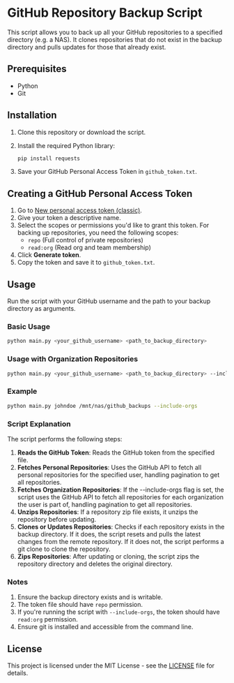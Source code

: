# GitHub Repository Backup Script

This script allows you to back up all your GitHub repositories to a specified directory (e.g. a NAS). It clones repositories that do not exist in the backup directory and pulls updates for those that already exist.

## Prerequisites

- Python
- Git

## Installation

1. Clone this repository or download the script.

2. Install the required Python library:

   ```sh
   pip install requests
   ```

3. Save your GitHub Personal Access Token in `github_token.txt`.

## Creating a GitHub Personal Access Token

1. Go to [New personal access token (classic)](https://github.com/settings/tokens/new).
2. Give your token a descriptive name.
3. Select the scopes or permissions you'd like to grant this token. For backing up repositories, you need the following scopes:
   - `repo` (Full control of private repositories)
   - `read:org` (Read org and team membership)
4. Click **Generate token**.
5. Copy the token and save it to `github_token.txt`.

## Usage

Run the script with your GitHub username and the path to your backup directory as arguments.

### Basic Usage

```sh
python main.py <your_github_username> <path_to_backup_directory>
```

### Usage with Organization Repositories

```sh
python main.py <your_github_username> <path_to_backup_directory> --include-orgs
```

### Example

```sh
python main.py johndoe /mnt/nas/github_backups --include-orgs
```

### Script Explanation

The script performs the following steps:

1. **Reads the GitHub Token**: Reads the GitHub token from the specified file.
2. **Fetches Personal Repositories**: Uses the GitHub API to fetch all personal repositories for the specified user, handling pagination to get all repositories.
3. **Fetches Organization Repositories**: If the --include-orgs flag is set, the script uses the GitHub API to fetch all repositories for each organization the user is part of, handling pagination to get all repositories.
4. **Unzips Repositories**: If a repository zip file exists, it unzips the repository before updating.
5. **Clones or Updates Repositories**: Checks if each repository exists in the backup directory. If it does, the script resets and pulls the latest changes from the remote repository. If it does not, the script performs a git clone to clone the repository.
6. **Zips Repositories**: After updating or cloning, the script zips the repository directory and deletes the original directory.

### Notes

1. Ensure the backup directory exists and is writable.
2. The token file should have `repo` permission.
3. If you're running the script with `--include-orgs`, the token should have `read:org` permission.
4. Ensure git is installed and accessible from the command line.

## License

This project is licensed under the MIT License - see the [LICENSE](./LICENSE) file for details.
